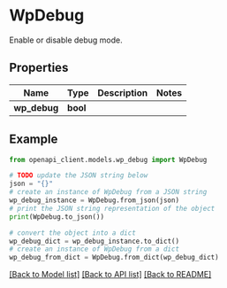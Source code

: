 # WpDebug

Enable or disable debug mode.

## Properties

Name | Type | Description | Notes
------------ | ------------- | ------------- | -------------
**wp_debug** | **bool** |  | 

## Example

```python
from openapi_client.models.wp_debug import WpDebug

# TODO update the JSON string below
json = "{}"
# create an instance of WpDebug from a JSON string
wp_debug_instance = WpDebug.from_json(json)
# print the JSON string representation of the object
print(WpDebug.to_json())

# convert the object into a dict
wp_debug_dict = wp_debug_instance.to_dict()
# create an instance of WpDebug from a dict
wp_debug_from_dict = WpDebug.from_dict(wp_debug_dict)
```
[[Back to Model list]](../README.md#documentation-for-models) [[Back to API list]](../README.md#documentation-for-api-endpoints) [[Back to README]](../README.md)


